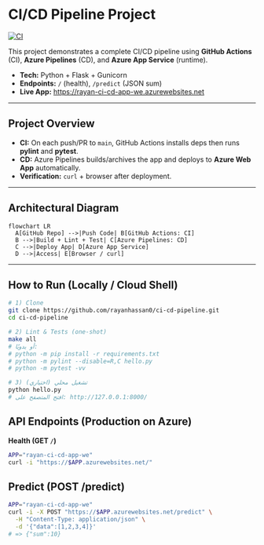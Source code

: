 # CI/CD Pipeline Project
[![CI](https://github.com/rayanhassan0/ci-cd-pipeline/actions/workflows/python-app.yml/badge.svg?branch=main)](https://github.com/rayanhassan0/ci-cd-pipeline/actions/workflows/python-app.yml)

This project demonstrates a complete CI/CD pipeline using **GitHub Actions** (CI), **Azure Pipelines** (CD), and **Azure App Service** (runtime).

- **Tech:** Python + Flask + Gunicorn  
- **Endpoints:** `/` (health), `/predict` (JSON sum)  
- **Live App:** https://rayan-ci-cd-app-we.azurewebsites.net

---

## Project Overview
- **CI:** On each push/PR to `main`, GitHub Actions installs deps then runs **pylint** and **pytest**.
- **CD:** Azure Pipelines builds/archives the app and deploys to **Azure Web App** automatically.
- **Verification:** `curl` + browser after deployment.

---

## Architectural Diagram
```mermaid
flowchart LR
  A[GitHub Repo] -->|Push Code| B[GitHub Actions: CI]
  B -->|Build + Lint + Test| C[Azure Pipelines: CD]
  C -->|Deploy App| D[Azure App Service]
  D -->|Access| E[Browser / curl]
  ``` 
  ---

## How to Run (Locally / Cloud Shell)

```bash
# 1) Clone
git clone https://github.com/rayanhassan0/ci-cd-pipeline.git
cd ci-cd-pipeline

# 2) Lint & Tests (one-shot)
make all
# أو يدويًا:
# python -m pip install -r requirements.txt
# python -m pylint --disable=R,C hello.py
# python -m pytest -vv

# 3) تشغيل محلي (اختياري)
python hello.py
# افتح المتصفح على: http://127.0.0.1:8000/
```
## API Endpoints (Production on Azure)

**Health (GET `/`)**
```bash
APP="rayan-ci-cd-app-we"
curl -i "https://$APP.azurewebsites.net/"
```

## Predict (POST /predict)
```bash
APP="rayan-ci-cd-app-we"
curl -i -X POST "https://$APP.azurewebsites.net/predict" \
  -H "Content-Type: application/json" \
  -d '{"data":[1,2,3,4]}'
# => {"sum":10}
```
